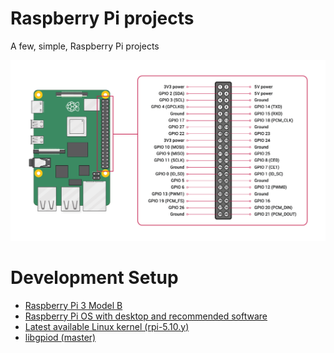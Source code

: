 # Raspberry Pi projects
A few, simple, Raspberry Pi projects
<p align="center">
  <img src="GPIO-Pinout-Diagram.png" width=800/>
</p>

# Development Setup
+ [Raspberry Pi 3 Model B](https://www.raspberrypi.org/products/raspberry-pi-3-model-b/?resellerType=home)
+ [Raspberry Pi OS with desktop and recommended software](https://downloads.raspberrypi.org/raspios_full_armhf/images/raspios_full_armhf-2020-12-04/2020-12-02-raspios-buster-armhf-full.zip)
+ [Latest available Linux kernel (rpi-5.10.y)](https://github.com/raspberrypi/linux/tree/rpi-5.10.y)
+ [libgpiod (master)](https://git.kernel.org/pub/scm/libs/libgpiod/libgpiod.git/tree/?h=master)
